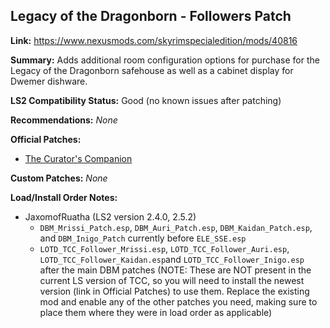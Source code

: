 ## Legacy of the Dragonborn - Followers Patch

**Link:** https://www.nexusmods.com/skyrimspecialedition/mods/40816

**Summary:** Adds additional room configuration options for purchase for the Legacy of the Dragonborn safehouse as well as a cabinet display for Dwemer dishware. 

**LS2 Compatibility Status:** Good (no known issues after patching)

**Recommendations:** 
_None_

**Official Patches:**
* [The Curator's Companion](https://www.nexusmods.com/skyrimspecialedition/mods/38529)

**Custom Patches:**
_None_

**Load/Install Order Notes:**
* JaxomofRuatha (LS2 version 2.4.0, 2.5.2)
  * `DBM_Mrissi_Patch.esp`, `DBM_Auri_Patch.esp`, `DBM_Kaidan_Patch.esp`, and `DBM_Inigo_Patch` currently before `ELE_SSE.esp`
  * `LOTD_TCC_Follower_Mrissi.esp`, `LOTD_TCC_Follower_Auri.esp`, `LOTD_TCC_Follower_Kaidan.esp`and `LOTD_TCC_Follower_Inigo.esp` after the main DBM patches (NOTE: These are NOT present in the current LS version of TCC, so you will need to install the newest version (link in Official Patches) to use them. Replace the existing mod and enable any of the other patches you need, making sure to place them where they were in load order as applicable)
